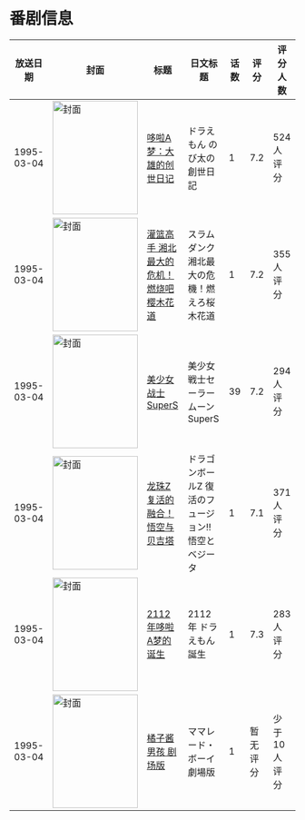 # 番剧信息

|放送日期|封面|标题|日文标题|话数|评分|评分人数|
|---|---|---|---|---|---|---|
|1995-03-04|<img src="//lain.bgm.tv/pic/cover/c/82/1f/455_2oqQo.jpg" alt="封面" style="width:150px;height:200px;object-fit:cover;">|[哆啦A梦：大雄的创世日记](https://bangumi.tv/subject/455)|ドラえもん のび太の創世日記|1|7.2|524人评分|
|1995-03-04|<img src="//lain.bgm.tv/pic/cover/c/64/d5/3733_hLt0z.jpg" alt="封面" style="width:150px;height:200px;object-fit:cover;">|[灌篮高手 湘北最大的危机！燃烧吧樱木花道](https://bangumi.tv/subject/3733)|スラムダンク 湘北最大の危機！燃えろ桜木花道|1|7.2|355人评分|
|1995-03-04|<img src="//lain.bgm.tv/pic/cover/c/bf/25/5433_55mM1.jpg" alt="封面" style="width:150px;height:200px;object-fit:cover;">|[美少女战士SuperS](https://bangumi.tv/subject/5433)|美少女戦士セーラームーンSuperS|39|7.2|294人评分|
|1995-03-04|<img src="//lain.bgm.tv/pic/cover/c/2f/81/18504_fSZl2.jpg" alt="封面" style="width:150px;height:200px;object-fit:cover;">|[龙珠Z 复活的融合！悟空与贝吉塔](https://bangumi.tv/subject/18504)|ドラゴンボールZ 復活のフュージョン!!悟空とベジータ|1|7.1|371人评分|
|1995-03-04|<img src="//lain.bgm.tv/pic/cover/c/15/9f/121745_vjjPY.jpg" alt="封面" style="width:150px;height:200px;object-fit:cover;">|[2112年哆啦A梦的诞生](https://bangumi.tv/subject/121745)|2112年 ドラえもん誕生|1|7.3|283人评分|
|1995-03-04|<img src="//lain.bgm.tv/pic/cover/c/87/2e/318275_4kzjE.jpg" alt="封面" style="width:150px;height:200px;object-fit:cover;">|[橘子酱男孩 剧场版](https://bangumi.tv/subject/318275)|ママレード・ボーイ 劇場版|1|暂无评分|少于10人评分|
